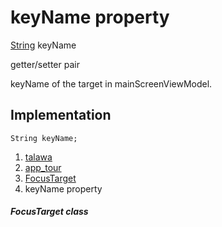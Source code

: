 
<div>

# keyName property

</div>


[String](https://api.flutter.dev/flutter/dart-core/String-class.html)
keyName


getter/setter pair




keyName of the target in mainScreenViewModel.



## Implementation

``` language-dart
String keyName;
```







1.  [talawa](../../index.html)
2.  [app_tour](../../models_app_tour/)
3.  [FocusTarget](../../models_app_tour/FocusTarget-class.html)
4.  keyName property

##### FocusTarget class








